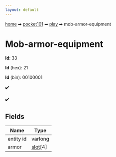 ```yaml
---
layout: default
---
```


[home](/) ➡ [pocket101](/protocol/pocket101) ➡ [play](/protocol/pocket101/play) ➡ mob-armor-equipment

# Mob-armor-equipment

**Id**: 33

**Id** (hex): 21

**Id** (bin): 00100001

✔️

✔️

## Fields

Name | Type
---|---
entity id | varlong
armor | [slot](/protocol/pocket101/types/slot)[4]

